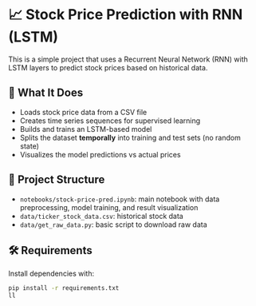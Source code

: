 # 📈 Stock Price Prediction with RNN (LSTM)

This is a simple project that uses a Recurrent Neural Network (RNN) with LSTM layers to predict stock prices based on historical data.

## 🧠 What It Does

- Loads stock price data from a CSV file
- Creates time series sequences for supervised learning
- Builds and trains an LSTM-based model
- Splits the dataset **temporally** into training and test sets (no random state)
- Visualizes the model predictions vs actual prices

## 📁 Project Structure

- `notebooks/stock-price-pred.ipynb`: main notebook with data preprocessing, model training, and result visualization
- `data/ticker_stock_data.csv`: historical stock data
- `data/get_raw_data.py`: basic script to download raw data

## 🛠️ Requirements

Install dependencies with:

```bash
pip install -r requirements.txt
ll